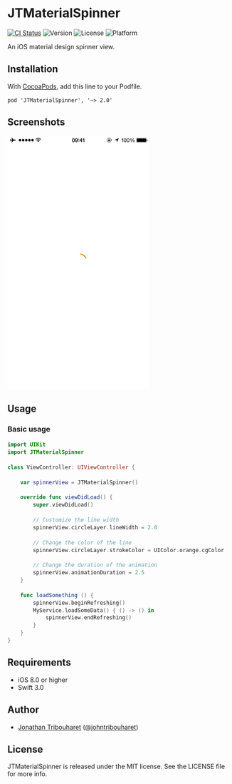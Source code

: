 # JTMaterialSpinner

[![CI Status](http://img.shields.io/travis/jonathantribouharet/JTMaterialSpinner.svg)](https://travis-ci.org/jonathantribouharet/JTMaterialSpinner)
![Version](https://img.shields.io/cocoapods/v/JTMaterialSpinner.svg)
![License](https://img.shields.io/cocoapods/l/JTMaterialSpinner.svg)
![Platform](https://img.shields.io/cocoapods/p/JTMaterialSpinner.svg)

An iOS material design spinner view.

## Installation

With [CocoaPods](http://cocoapods.org/), add this line to your Podfile.

    pod 'JTMaterialSpinner', '~> 2.0'

## Screenshots

![Example](./Screens/example.gif "Example View")

## Usage

### Basic usage

```swift
import UIKit
import JTMaterialSpinner

class ViewController: UIViewController {

    var spinnerView = JTMaterialSpinner()

    override func viewDidLoad() {
        super.viewDidLoad()
        
        // Customize the line width
        spinnerView.circleLayer.lineWidth = 2.0

        // Change the color of the line
        spinnerView.circleLayer.strokeColor = UIColor.orange.cgColor
        
        // Change the duration of the animation
        spinnerView.animationDuration = 2.5
    }

    func loadSomething () {
        spinnerView.beginRefreshing()
        MyService.loadSomeData() { () -> () in
            spinnerView.endRefreshing()
        }
    }
}

```

## Requirements

- iOS 8.0 or higher
- Swift 3.0

## Author

- [Jonathan Tribouharet](https://github.com/jonathantribouharet) ([@johntribouharet](https://twitter.com/johntribouharet))

## License

JTMaterialSpinner is released under the MIT license. See the LICENSE file for more info.
